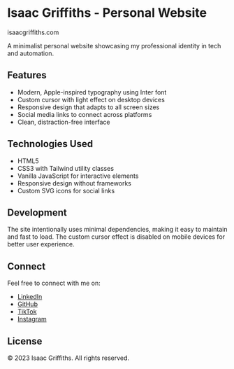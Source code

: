 # Isaac Griffiths - Personal Website

isaacgriffiths.com

A minimalist personal website showcasing my professional identity in tech and automation.

## Features

- Modern, Apple-inspired typography using Inter font
- Custom cursor with light effect on desktop devices
- Responsive design that adapts to all screen sizes
- Social media links to connect across platforms
- Clean, distraction-free interface

## Technologies Used

- HTML5
- CSS3 with Tailwind utility classes
- Vanilla JavaScript for interactive elements
- Responsive design without frameworks
- Custom SVG icons for social links

## Development

The site intentionally uses minimal dependencies, making it easy to maintain and fast to load. The custom cursor effect is disabled on mobile devices for better user experience.

## Connect

Feel free to connect with me on:

- [LinkedIn](https://www.linkedin.com/in/isaacgriffiths/)
- [GitHub](https://github.com/isaacgriffiths)
- [TikTok](https://www.tiktok.com/@isaacgriffiths)
- [Instagram](https://www.instagram.com/isaacrgriffiths/)

## License

© 2023 Isaac Griffiths. All rights reserved. 
